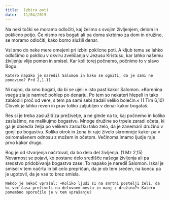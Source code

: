 ```yaml
---
title:  Izbira poti
date:   11/04/2019
---
```


Na neki točki se moramo odločiti, kaj želimo s svojim življenjem, delom in poklicno potjo. Če nismo res bogati ali pa doma skrbimo za dom in družino, se moramo odločiti, kako bomo služili denar.

Vsi smo do neke mere omejeni pri izbiri poklicne poti. A kljub temu se lahko odločimo o poklicu v okviru zveličanja v Jezusu Kristusu, kar lahko našemu življenju vlije pomen in smisel. Kar koli torej počnemo, počnimo to v slavo Bogu.

`Katero napako je naredil Salomon in kako se ogniti, da je sami ne ponovimo? Prd 2,1-11`

Ni nujno, da smo bogati, da bi se ujeli v isto past kakor Salomon. »Korenina vsega zla je namreč pohlep po denarju. Po tem so nekateri hlepeli in tako zablodili proč od vere, s tem pa sami sebi zadali veliko bolečin.« (1 Tim 6,10) Človek je lahko reven in prav toliko zaljubljen v denar kakor bogataš.

Res si je treba zaslužiti za preživetje, a ne glede na to, kaj počnemo in koliko zaslužimo, ne malikujmo bogastvu. Mnoge družine so trpele zaradi očeta, ki ga je obsedla želja po velikem zaslužku tako zelo, da je zanemaril družino v gonji po bogastvu. Koliko otrok in žena bi raje živelo skromneje kakor pa v osiromašenem odnosu z možem in očetom. Večinoma imamo ljudje raje prvo kakor drugo.

Bog je od stvarjenja načrtoval, da bo delo del življenja. (1 Mz 2,15) Nevarnost se pojavi, ko postane delo središče našega življenja ali pa sredstvo pridobivanja bogastva zase. To napako je naredil Salomon. Iskal je smisel v tem načrtu in bil celo prepričan, da je ob tem srečen, na koncu pa je ugotovil, da je vse to brez smisla.

`Nekdo je nekoč vprašal: »Koliko ljudi si na smrtni postelji želi, da bi več časa preživeli na delovnem mestu in manj z družino?« Katero pomembno sporočilo je v tem vprašanju?`

